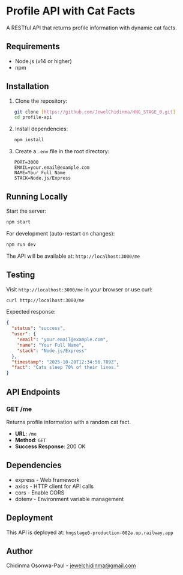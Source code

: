 # Profile API with Cat Facts

A RESTful API that returns profile information with dynamic cat facts.

## Requirements

- Node.js (v14 or higher)
- npm

## Installation

1. Clone the repository:
```bash
   git clone [https://github.com/JewelChidinma/HNG_STAGE_0.git]
   cd profile-api
```

2. Install dependencies:
```bash
   npm install
```

3. Create a `.env` file in the root directory:
```
   PORT=3000
   EMAIL=your.email@example.com
   NAME=Your Full Name
   STACK=Node.js/Express
```

## Running Locally

Start the server:
```bash
npm start
```

For development (auto-restart on changes):
```bash
npm run dev
```

The API will be available at: `http://localhost:3000/me`

## Testing

Visit `http://localhost:3000/me` in your browser or use curl:
```bash
curl http://localhost:3000/me
```

Expected response:
```json
{
  "status": "success",
  "user": {
    "email": "your.email@example.com",
    "name": "Your Full Name",
    "stack": "Node.js/Express"
  },
  "timestamp": "2025-10-20T12:34:56.789Z",
  "fact": "Cats sleep 70% of their lives."
}
```

## API Endpoints

### GET /me
Returns profile information with a random cat fact.

- **URL**: `/me`
- **Method**: `GET`
- **Success Response**: 200 OK

## Dependencies

- express - Web framework
- axios - HTTP client for API calls
- cors - Enable CORS
- dotenv - Environment variable management

## Deployment

This API is deployed at: `hngstage0-production-002a.up.railway.app`

## Author

Chidinma Osonwa-Paul - jewelchidinma@gmail.com
